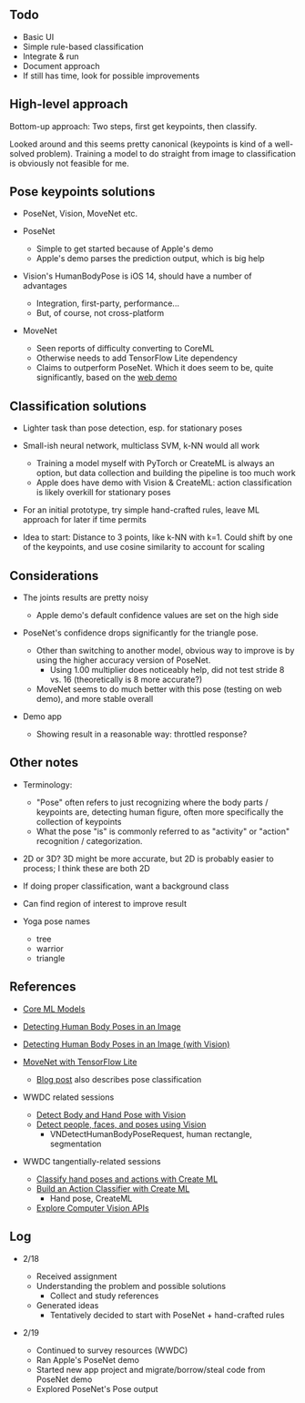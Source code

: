 

## Todo

- Basic UI
- Simple rule-based classification
- Integrate & run
- Document approach
- If still has time, look for possible improvements


## High-level approach

Bottom-up approach: Two steps, first get keypoints, then classify.

Looked around and this seems pretty canonical (keypoints is kind of a well-solved problem).  Training a model to do straight from image to classification is obviously not feasible for me.


## Pose keypoints solutions

- PoseNet, Vision, MoveNet etc.

- PoseNet
    - Simple to get started because of Apple's demo
    - Apple's demo parses the prediction output, which is big help

- Vision's HumanBodyPose is iOS 14, should have a number of advantages
    - Integration, first-party, performance...
    - But, of course, not cross-platform

- MoveNet
    - Seen reports of difficulty converting to CoreML
    - Otherwise needs to add TensorFlow Lite dependency
    - Claims to outperform PoseNet.  Which it does seem to be, quite significantly, based on the [web demo](https://github.com/tensorflow/tfjs-models/tree/master/pose-detection)


## Classification solutions

- Lighter task than pose detection, esp. for stationary poses
- Small-ish neural network, multiclass SVM, k-NN would all work
    - Training a model myself with PyTorch or CreateML is always an option, but data collection and building the pipeline is too much work
    - Apple does have demo with Vision & CreateML: action classification is likely overkill for stationary poses

- For an initial prototype, try simple hand-crafted rules, leave ML approach for later if time permits

- Idea to start: Distance to 3 points, like k-NN with k=1.  Could shift by one of the keypoints, and use cosine similarity to account for scaling


## Considerations

- The joints results are pretty noisy
    - Apple demo's default confidence values are set on the high side

- PoseNet's confidence drops significantly for the triangle pose.
    - Other than switching to another model, obvious way to improve is by using the higher accuracy version of PoseNet.
        - Using 1.00 multiplier does noticeably help, did not test stride 8 vs. 16 (theoretically is 8 more accurate?)
    - MoveNet seems to do much better with this pose (testing on web demo), and more stable overall

- Demo app
    - Showing result in a reasonable way: throttled response?


## Other notes

- Terminology:
    - "Pose" often refers to just recognizing where the body parts / keypoints are, detecting human figure, often more specifically the collection of keypoints
    - What the pose "is" is commonly referred to as "activity" or "action" recognition / categorization.

- 2D or 3D?  3D might be more accurate, but 2D is probably easier to process; I think these are both 2D

- If doing proper classification, want a background class

- Can find region of interest to improve result

- Yoga pose names
    - tree
    - warrior
    - triangle


## References

- [Core ML Models](https://developer.apple.com/machine-learning/models/)

- [Detecting Human Body Poses in an Image](https://developer.apple.com/documentation/coreml/model_integration_samples/detecting_human_body_poses_in_an_image)

- [Detecting Human Body Poses in an Image (with Vision)](https://developer.apple.com/documentation/vision/detecting_human_body_poses_in_images)

- [MoveNet with TensorFlow Lite](https://github.com/tensorflow/examples/tree/master/lite/examples/pose_estimation/ios)
    - [Blog post](https://blog.tensorflow.org/2021/08/pose-estimation-and-classification-on-edge-devices-with-MoveNet-and-TensorFlow-Lite.html) also describes pose classification

- WWDC related sessions
    - [Detect Body and Hand Pose with Vision](https://developer.apple.com/videos/play/wwdc2020/10653/)
    - [Detect people, faces, and poses using Vision](https://developer.apple.com/videos/play/wwdc2021/10040/)
        - VNDetectHumanBodyPoseRequest, human rectangle, segmentation

- WWDC tangentially-related sessions
    - [Classify hand poses and actions with Create ML](https://developer.apple.com/videos/play/wwdc2021/10039/)
    - [Build an Action Classifier with Create ML](https://developer.apple.com/videos/play/wwdc2020/10043)
        - Hand pose, CreateML
    - [Explore Computer Vision APIs](https://developer.apple.com/videos/play/wwdc2020/10673)


## Log

- 2/18
    - Received assignment
    - Understanding the problem and possible solutions
        - Collect and study references
    - Generated ideas
        - Tentatively decided to start with PoseNet + hand-crafted rules

- 2/19
    - Continued to survey resources (WWDC)
    - Ran Apple's PoseNet demo
    - Started new app project and migrate/borrow/steal code from PoseNet demo
    - Explored PoseNet's Pose output




